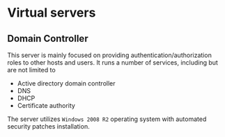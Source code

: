 # Virtual servers

## Domain Controller

This server is mainly focused on providing authentication/authorization roles to other hosts and users. It runs a number of services, including but are not limited to 
- Active directory domain controller
- DNS
- DHCP
- Certificate authority

The server utilizes `Windows 2008 R2` operating system with automated security patches installation. 

